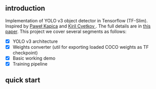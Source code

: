 ## introduction

Implementation of YOLO v3 object detector in Tensorflow (TF-Slim). Inspired by [Paweł Kapica](https://github.com/mystic123) and [Kiril Cvetkov
](https://github.com/kirilcvetkov92). The full details are in [this paper](https://pjreddie.com/media/files/papers/YOLOv3.pdf).  This project we cover several segments as follows:<br>
- [x] YOLO v3 architecture
- [x] Weights converter (util for exporting loaded COCO weights as TF checkpoint)
- [x] Basic working demo
- [x] Training pipeline

## quick start
